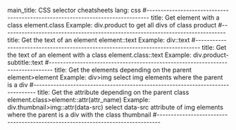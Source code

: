 main_title: CSS selector cheatsheets
lang: css
#-------------------------------------------------------------------------------
title: Get element with a class
element.class
Example: div.product to get all divs of class product
#-------------------------------------------------------------------------------
title: Get the text of an element 
element::text
Example: div::text
#-------------------------------------------------------------------------------
title: Get the text of an element with a class 
element.class::text
Example: div.product-subtitle::text
#-------------------------------------------------------------------------------
title: Get the elements depending on the parent
element>element
Example: div>img select img elements where the parent is a div
#-------------------------------------------------------------------------------
title: Get the attribute depending on the parent class
element.class>element::attr(attr_name)
Example: div.thumbnail>img::attr(data-src) select data-src attribute of img 
elements where the parent is a div with the class thumbnail
#-------------------------------------------------------------------------------
